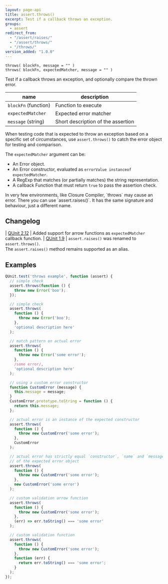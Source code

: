 ```yaml
---
layout: page-api
title: assert.throws()
excerpt: Test if a callback throws an exception.
groups:
  - assert
redirect_from:
  - "/assert/raises/"
  - "/assert/throws/"
  - "/throws/"
version_added: "1.0.0"
---
```


`throws( blockFn, message = "" )`<br>
`throws( blockFn, expectedMatcher, message = "" )`

Test if a callback throws an exception, and optionally compare the thrown error.

| name | description |
|------|-------------|
| `blockFn` (function) | Function to execute |
| `expectedMatcher` | Expected error matcher |
| `message` (string) | Short description of the assertion |

When testing code that is expected to throw an exception based on a specific set of circumstances, use `assert.throws()` to catch the error object for testing and comparison.

The `expectedMatcher` argument can be:

* An Error object.
* An Error constructor, evaluated as `errorValue instanceof expectedMatcher`.
* A RegExp that matches (or partially matches) the string representation.
* A callback Function that must return `true` to pass the assertion check.

<p class="note" markdown="1">In very few environments, like Closure Compiler, `throws` may cause an error. There you can use `assert.raises()`. It has the same signature and behaviour, just a different name.</p>

## Changelog

| [QUnit 2.12](https://github.com/qunitjs/qunit/releases/tag/2.12.0) | Added support for arrow functions as `expectedMatcher` callback function.
| [QUnit 1.9](https://github.com/qunitjs/qunit/releases/tag/v1.9.0) | `assert.raises()` was renamed to `assert.throws()`.<br>The `assert.raises()` method remains supported as an alias.

## Examples

```js
QUnit.test('throws example', function (assert) {
  // simple check
  assert.throws(function () {
    throw new Error('boo');
  });

  // simple check
  assert.throws(
    function () {
      throw new Error('boo');
    },
    'optional description here'
  );

  // match pattern on actual error
  assert.throws(
    function () {
      throw new Error('some error');
    },
    /some error/,
    'optional description here'
  );

  // using a custom error constructor
  function CustomError (message) {
    this.message = message;
  }
  CustomError.prototype.toString = function () {
    return this.message;
  };

  // actual error is an instance of the expected constructor
  assert.throws(
    function () {
      throw new CustomError('some error');
    },
    CustomError
  );

  // actual error has strictly equal `constructor`, `name` and `message` properties
  // of the expected error object
  assert.throws(
    function () {
      throw new CustomError('some error');
    },
    new CustomError('some error')
  );

  // custom validation arrow function
  assert.throws(
    function () {
      throw new CustomError('some error');
    },
    (err) => err.toString() === 'some error'
  );

  // custom validation function
  assert.throws(
    function () {
      throw new CustomError('some error');
    },
    function (err) {
      return err.toString() === 'some error';
    }
  );
});
```
